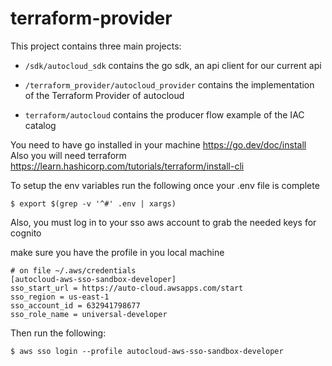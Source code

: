 # terraform-provider

This project contains three main projects: 

+ `/sdk/autocloud_sdk` contains the go sdk, an api client for our current api

+ `/terraform_provider/autocloud_provider` contains the implementation of the Terraform Provider of autocloud

+ `terraform/autocloud` contains the producer flow example of the IAC catalog


You need to have go installed in your machine https://go.dev/doc/install
Also you will need terraform  https://learn.hashicorp.com/tutorials/terraform/install-cli


To setup the env variables run the following once your .env file is complete

`$ export $(grep -v '^#' .env | xargs)`

Also, you must log in to your sso aws account to grab the needed keys for cognito

make sure you have the profile in you local machine

```
# on file ~/.aws/credentials 
[autocloud-aws-sso-sandbox-developer]
sso_start_url = https://auto-cloud.awsapps.com/start
sso_region = us-east-1
sso_account_id = 632941798677
sso_role_name = universal-developer
```

Then run the following:

`$ aws sso login --profile autocloud-aws-sso-sandbox-developer`
